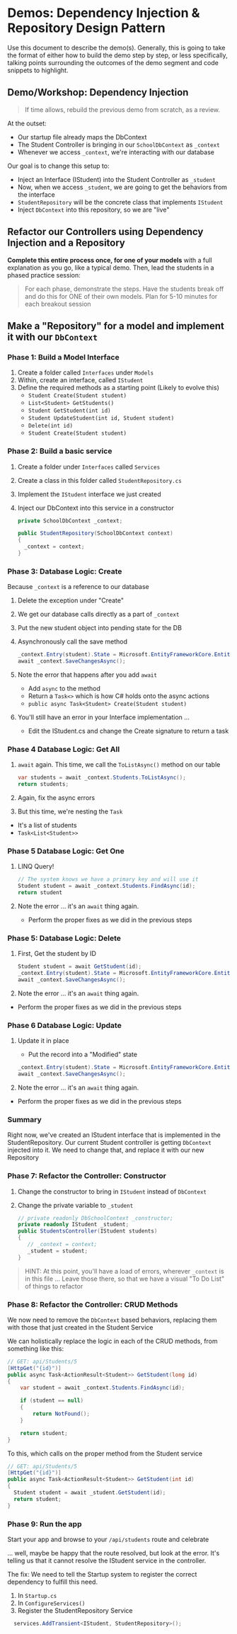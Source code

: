 # Demos: Dependency Injection & Repository Design Pattern

Use this document to describe the demo(s). Generally, this is going to take the format of either how to build the demo step by step, or less specifically, talking points surrounding the outcomes of the demo segment and code snippets to highlight.

## Demo/Workshop: Dependency Injection

> If time allows, rebuild the previous demo from scratch, as a review.

At the outset:

- Our startup file already maps the DbContext
- The Student Controller is bringing in our `SchoolDbContext` as `_context`
- Whenever we access `_context`, we're interacting with our database

Our goal is to change this setup to:

- Inject an Interface (IStudent) into the Student Controller as `_student`
- Now, when we access `_student`, we are going to get the behaviors from the interface
- `StudentRepository` will be the concrete class that implements `IStudent`
- Inject `DbContext` into this repository, so we are "live"

## Refactor our Controllers using Dependency Injection and a Repository

**Complete this entire process once, for one of your models** with a full explanation as you go, like a typical demo. Then, lead the students in a phased practice session:

> For each phase, demonstrate the steps. Have the students break off and do this for ONE of their own models. Plan for 5-10 minutes for each breakout session

## Make a "Repository" for a model and implement it with our `DbContext`

### Phase 1: Build a Model Interface

1. Create a folder called `Interfaces` under `Models`
1. Within, create an interface, called `IStudent`
1. Define the required methods as a starting point (Likely to evolve this)
   - `Student Create(Student student)`
   - `List<Student> GetStudents()`
   - `Student GetStudent(int id)`
   - `Student UpdateStudent(int id, Student student)`
   - `Delete(int id)`
   - `Student Create(Student student)`

### Phase 2: Build a basic service

1. Create a folder under `Interfaces` called `Services`
1. Create a class in this folder called `StudentRepository.cs`
1. Implement the `IStudent` interface we just created
1. Inject our DbContext into this service in a constructor

   ```csharp
   private SchoolDbContext _context;

   public StudentRepository(SchoolDbContext context)
   {
     _context = context;
   }
   ```

### Phase 3: Database Logic: Create

Because `_context` is a reference to our database

1. Delete the exception under "Create"
1. We get our database calls directly as a part of `_context`
1. Put the new student object into pending state for the DB
1. Asynchronously call the save method

   ```csharp
   _context.Entry(student).State = Microsoft.EntityFrameworkCore.EntityState.Added;
   await _context.SaveChangesAsync();
   ```

1. Note the error that happens after you add `await`
   - Add `async` to the method
   - Return a `Task<>` which is how C# holds onto the async actions
   - `public async Task<Student> Create(Student student)`
1. You'll still have an error in your Interface implementation ...
   - Edit the IStudent.cs and change the Create signature to return a task

### Phase 4 Database Logic: Get All

1. `await` again. This time, we call the `ToListAsync()` method on our table

   ```csharp
   var students = await _context.Students.ToListAsync();
   return students;
   ```

1. Again, fix the async errors
1. But this time, we're nesting the `Task`

- It's a list of students
- `Task<List<Student>>`

### Phase 5 Database Logic: Get One

1. LINQ Query!

   ```csharp
   // The system knows we have a primary key and will use it
   Student student = await _context.Students.FindAsync(id);
   return student
   ```

1. Note the error ... it's an `await` thing again.
   - Perform the proper fixes as we did in the previous steps

### Phase 5: Database Logic: Delete

1. First, Get the student by ID

   ```csharp
   Student student = await GetStudent(id);
   _context.Entry(student).State = Microsoft.EntityFrameworkCore.EntityState.Deleted;
   await _context.SaveChangesAsync();
   ```

1. Note the error ... it's an `await` thing again.

- Perform the proper fixes as we did in the previous steps

### Phase 6 Database Logic: Update

1. Update it in place
   - Put the record into a "Modified" state

   ```csharp
   _context.Entry(student).State = Microsoft.EntityFrameworkCore.EntityState.Modified;
   await _context.SaveChangesAsync();
   ```

1. Note the error ... it's an `await` thing again.

- Perform the proper fixes as we did in the previous steps

### Summary

Right now, we've created an IStudent interface that is implemented in the StudentRepository. Our current Student controller is getting `DbContext` injected into it. We need to change that, and replace it with our new Repository

### Phase 7: Refactor the Controller: Constructor

1. Change the constructor to bring in `IStudent` instead of `DbContext`
1. Change the private variable to `_student`

   ```csharp
   // private readonly DbSchoolContext _constructor;
   private readonly IStudent _student;
   public StudentsController(IStudent students)
   {
      // _context = context;
      _student = student;
   }
   ```

 > HINT: At this point, you'll have a load of errors, wherever `_context` is in this file ... Leave those there, so that we have a visual "To Do List" of things to refactor

### Phase 8: Refactor the Controller: CRUD Methods

We now need to remove the `DbContext` based behaviors, replacing them with those that just created in the Student Service

We can holistically replace the logic in each of the CRUD methods, from something like this:

```csharp
// GET: api/Students/5
[HttpGet("{id}")]
public async Task<ActionResult<Student>> GetStudent(long id)
{
    var student = await _context.Students.FindAsync(id);

    if (student == null)
    {
        return NotFound();
    }

    return student;
}
```

To this, which calls on the proper method from the Student service

```csharp
// GET: api/Students/5
[HttpGet("{id}")]
public async Task<ActionResult<Student>> GetStudent(int id)
{
  Student student = await _student.GetStudent(id);
  return student;
}
```

### Phase 9: Run the app

Start your app and browse to your `/api/students` route and celebrate

... well, maybe be happy that the route resolved, but look at the error. It's telling us that it cannot resolve the IStudent service in the controller.

The fix: We need to tell the Startup system to register the correct dependency to fulfill this need.

1. In `Startup.cs`
1. In `ConfigureServices()`
1. Register the StudentRepository Service

```csharp
  services.AddTransient<IStudent, StudentRepository>();
```
